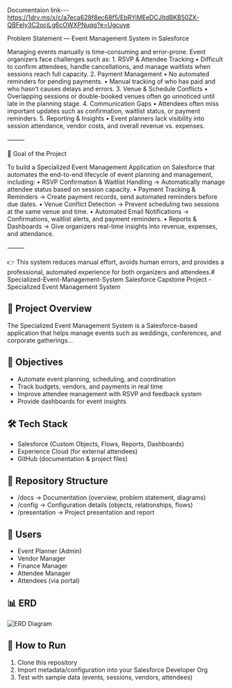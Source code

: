 Documentaion link---https://1drv.ms/x/c/a7eca628f8ec68f5/EbRYiMEeDCJItdBKB50ZX-QBFely3C2ocjLg6cOWXPNuqg?e=Ugcuye








Problem Statement — Event Management System in Salesforce

Managing events manually is time-consuming and error-prone. Event organizers face challenges such as:
	1.	RSVP & Attendee Tracking
	•	Difficult to confirm attendees, handle cancellations, and manage waitlists when sessions reach full capacity.
	2.	Payment Management
	•	No automated reminders for pending payments.
	•	Manual tracking of who has paid and who hasn’t causes delays and errors.
	3.	Venue & Schedule Conflicts
	•	Overlapping sessions or double-booked venues often go unnoticed until late in the planning stage.
	4.	Communication Gaps
	•	Attendees often miss important updates such as confirmation, waitlist status, or payment reminders.
	5.	Reporting & Insights
	•	Event planners lack visibility into session attendance, vendor costs, and overall revenue vs. expenses.

⸻

🎯 Goal of the Project

To build a Specialized Event Management Application on Salesforce that automates the end-to-end lifecycle of event planning and management, including:
	•	RSVP Confirmation & Waitlist Handling → Automatically manage attendee status based on session capacity.
	•	Payment Tracking & Reminders → Create payment records, send automated reminders before due dates.
	•	Venue Conflict Detection → Prevent scheduling two sessions at the same venue and time.
	•	Automated Email Notifications → Confirmations, waitlist alerts, and payment reminders.
	•	Reports & Dashboards → Give organizers real-time insights into revenue, expenses, and attendance.

⸻

👉 This system reduces manual effort, avoids human errors, and provides a professional, automated experience for both organizers and attendees.# Specialized-Event-Management-System
Salesforce Capstone Project - Specialized Event Management System
## 📌 Project Overview
The Specialized Event Management System is a Salesforce-based application that helps manage events such as weddings, conferences, and corporate gatherings...

## 🎯 Objectives
- Automate event planning, scheduling, and coordination
- Track budgets, vendors, and payments in real time
- Improve attendee management with RSVP and feedback system
- Provide dashboards for event insights

## 🛠️ Tech Stack
- Salesforce (Custom Objects, Flows, Reports, Dashboards)
- Experience Cloud (for external attendees)
- GitHub (documentation & project files)

## 📂 Repository Structure
- /docs → Documentation (overview, problem statement, diagrams)
- /config → Configuration details (objects, relationships, flows)
- /presentation → Project presentation and report

## 👥 Users
- Event Planner (Admin)
- Vendor Manager
- Finance Manager
- Attendee Manager
- Attendees (via portal)

## 📊 ERD
![ERD Diagram](docs/ERD.png)

## 🚀 How to Run
1. Clone this repository
2. Import metadata/configuration into your Salesforce Developer Org
3. Test with sample data (events, sessions, vendors, attendees)
